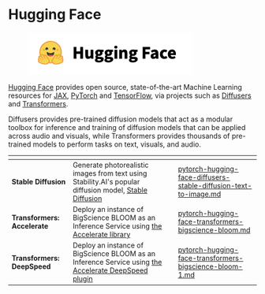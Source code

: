 # Hugging Face

<figure><img src="../../../../../.gitbook/assets/image (42) (2).png" alt="The Hugging Face logo"><figcaption></figcaption></figure>

[Hugging Face](https://huggingface.co/) provides open source, state-of-the-art Machine Learning resources for [JAX](broken-reference), [PyTorch](../) and [TensorFlow](../../tensorflow/), via projects such as [Diffusers](https://github.com/huggingface/diffusers) and [Transformers](https://github.com/huggingface/transformers).

Diffusers provides pre-trained diffusion models that act as a modular toolbox for inference and training of diffusion models that can be applied across audio and visuals, while Transformers provides thousands of pre-trained models to perform tasks on text, visuals, and audio.

<table data-view="cards"><thead><tr><th></th><th></th><th></th><th data-hidden data-card-target data-type="content-ref"></th></tr></thead><tbody><tr><td><strong>Stable Diffusion</strong></td><td>Generate photorealistic images from text using Stability.AI's popular diffusion model, <a href="https://huggingface.co/docs/diffusers/stable_diffusion">Stable Diffusion</a></td><td></td><td><a href="pytorch-hugging-face-diffusers-stable-diffusion-text-to-image.md">pytorch-hugging-face-diffusers-stable-diffusion-text-to-image.md</a></td></tr><tr><td><strong>Transformers: Accelerate</strong></td><td>Deploy an instance of BigScience BLOOM as an Inference Service using <a href="https://huggingface.co/docs/accelerate/index">the Accelerate library</a></td><td></td><td><a href="pytorch-hugging-face-transformers-bigscience-bloom.md">pytorch-hugging-face-transformers-bigscience-bloom.md</a></td></tr><tr><td><strong>Transformers: DeepSpeed</strong></td><td>Deploy an instance of BigScience BLOOM as an Inference Service using <a href="https://huggingface.co/docs/accelerate/v0.16.0/en/usage_guides/deepspeed#deepspeed">the Accelerate DeepSpeed plugin</a></td><td></td><td><a href="pytorch-hugging-face-transformers-bigscience-bloom-1.md">pytorch-hugging-face-transformers-bigscience-bloom-1.md</a></td></tr></tbody></table>
